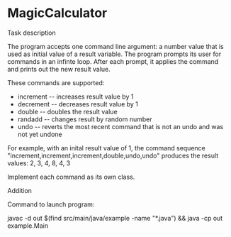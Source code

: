 # MagicCalculator

Task description

The program accepts one command line argument: a number value that is used as initial value of a result variable. 
The program prompts its user for commands in an infinte loop. 
After each prompt, it applies the command and prints out the new result value.

These commands are supported:
+ increment -- increases result value by 1
+ decrement -- decreases result value by 1
+ double -- doubles the result value
+ randadd -- changes result by random number
+ undo -- reverts the most recent command that is not an undo and was not yet undone
  
For example, with an inital result value of 1, the command sequence
"increment,increment,increment,double,undo,undo" produces the result values: 2, 3, 4, 8, 4, 3

Implement each command as its own class.

Addition

Command to launch program:

javac -d out $(find src/main/java/example -name "*.java") && java -cp out example.Main

